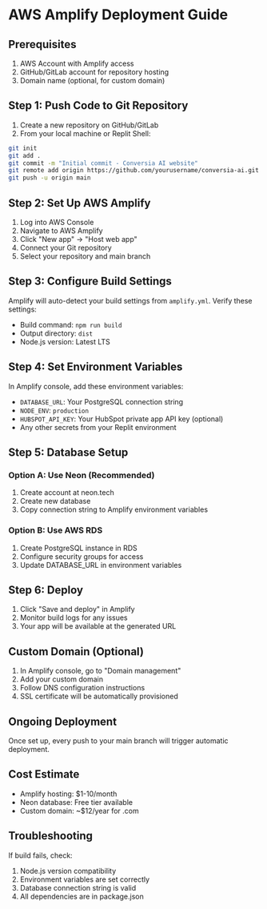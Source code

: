 # AWS Amplify Deployment Guide

## Prerequisites
1. AWS Account with Amplify access
2. GitHub/GitLab account for repository hosting
3. Domain name (optional, for custom domain)

## Step 1: Push Code to Git Repository

1. Create a new repository on GitHub/GitLab
2. From your local machine or Replit Shell:
```bash
git init
git add .
git commit -m "Initial commit - Conversia AI website"
git remote add origin https://github.com/yourusername/conversia-ai.git
git push -u origin main
```

## Step 2: Set Up AWS Amplify

1. Log into AWS Console
2. Navigate to AWS Amplify
3. Click "New app" → "Host web app"
4. Connect your Git repository
5. Select your repository and main branch

## Step 3: Configure Build Settings

Amplify will auto-detect your build settings from `amplify.yml`. Verify these settings:
- Build command: `npm run build`
- Output directory: `dist`
- Node.js version: Latest LTS

## Step 4: Set Environment Variables

In Amplify console, add these environment variables:
- `DATABASE_URL`: Your PostgreSQL connection string
- `NODE_ENV`: `production`
- `HUBSPOT_API_KEY`: Your HubSpot private app API key (optional)
- Any other secrets from your Replit environment

## Step 5: Database Setup

### Option A: Use Neon (Recommended)
1. Create account at neon.tech
2. Create new database
3. Copy connection string to Amplify environment variables

### Option B: Use AWS RDS
1. Create PostgreSQL instance in RDS
2. Configure security groups for access
3. Update DATABASE_URL in environment variables

## Step 6: Deploy

1. Click "Save and deploy" in Amplify
2. Monitor build logs for any issues
3. Your app will be available at the generated URL

## Custom Domain (Optional)

1. In Amplify console, go to "Domain management"
2. Add your custom domain
3. Follow DNS configuration instructions
4. SSL certificate will be automatically provisioned

## Ongoing Deployment

Once set up, every push to your main branch will trigger automatic deployment.

## Cost Estimate
- Amplify hosting: $1-10/month
- Neon database: Free tier available
- Custom domain: ~$12/year for .com

## Troubleshooting

If build fails, check:
1. Node.js version compatibility
2. Environment variables are set correctly
3. Database connection string is valid
4. All dependencies are in package.json